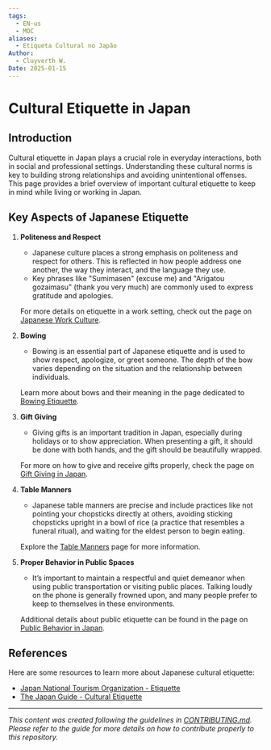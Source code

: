 ```yaml
---
tags:
  - EN-us
  - MOC
aliases:
  - Etiqueta Cultural no Japão
Author:
  - Cluyverth W.
Date: 2025-01-15
---
```

# Cultural Etiquette in Japan
## Introduction 
Cultural etiquette in Japan plays a crucial role in everyday interactions, both in social and professional settings. Understanding these cultural norms is key to building strong relationships and avoiding unintentional offenses. This page provides a brief overview of important cultural etiquette to keep in mind while living or working in Japan.

## Key Aspects of Japanese Etiquette 
1. **Politeness and Respect**
	 - Japanese culture places a strong emphasis on politeness and respect for others. This is reflected in how people address one another, the way they interact, and the language they use. 
	 - Key phrases like "Sumimasen" (excuse me) and "Arigatou gozaimasu" (thank you very much) are commonly used to express gratitude and apologies. 
	 
	 For more details on etiquette in a work setting, check out the page on [Japanese Work Culture](<link_to_page>).

2. **Bowing**
	- Bowing is an essential part of Japanese etiquette and is used to show respect, apologize, or greet someone. The depth of the bow varies depending on the situation and the relationship between individuals.
	
	Learn more about bows and their meaning in the page dedicated to [Bowing Etiquette](<link_to_page>).

3. **Gift Giving**
	- Giving gifts is an important tradition in Japan, especially during holidays or to show appreciation. When presenting a gift, it should be done with both hands, and the gift should be beautifully wrapped.
	
	For more on how to give and receive gifts properly, check the page on [Gift Giving in Japan](<link_to_page>).

4. **Table Manners**
	- Japanese table manners are precise and include practices like not pointing your chopsticks directly at others, avoiding sticking chopsticks upright in a bowl of rice (a practice that resembles a funeral ritual), and waiting for the eldest person to begin eating.
	
	Explore the [Table Manners](<link_to_page>) page for more information.

5. **Proper Behavior in Public Spaces**
	- It’s important to maintain a respectful and quiet demeanor when using public transportation or visiting public places. Talking loudly on the phone is generally frowned upon, and many people prefer to keep to themselves in these environments.
	
	Additional details about public etiquette can be found in the page on [Public Behavior in Japan](<link_to_page>).

## References 
Here are some resources to learn more about Japanese cultural etiquette: 

- [Japan National Tourism Organization - Etiquette](https://www.japan.travel/en/uk/inspiration/etiquette/) 
- [The Japan Guide - Cultural Etiquette](https://www.japan-guide.com/e/e622.html)

---- 
*This content was created following the guidelines in [CONTRIBUTING.md](https://github.com/Cluyverth/NihonVault/blob/main/CONTRIBUTING.md). Please refer to the guide for more details on how to contribute properly to this repository.*